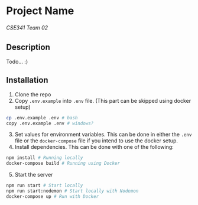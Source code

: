 # Project Name
###### CSE341 Team 02
## Description
Todo... :)

## Installation
1) Clone the repo
2) Copy `.env.example` into `.env` file. (This part can be skipped using docker setup)
```bash
cp .env.example .env # bash
copy .env.example .env # windows?
```
3) Set values for environment variables. This can be done in either the `.env` file or the `docker-compose` file if you intend to use the docker setup.
4) Install dependencies. This can be done with one of the following:
```bash
npm install # Running locally
docker-compose build # Running using Docker
```
5) Start the server
```bash
npm run start # Start locally
npm run start:nodemon # Start locally with Nodemon
docker-compose up # Run with Docker
```
